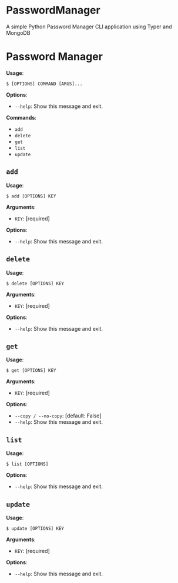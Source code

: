 # PasswordManager
A simple Python Password Manager CLI application using Typer and MongoDB


# Password Manager

**Usage**:

```console
$ [OPTIONS] COMMAND [ARGS]...
```

**Options**:

* `--help`: Show this message and exit.

**Commands**:

* `add`
* `delete`
* `get`
* `list`
* `update`

## `add`

**Usage**:

```console
$ add [OPTIONS] KEY
```

**Arguments**:

* `KEY`: [required]

**Options**:

* `--help`: Show this message and exit.

## `delete`

**Usage**:

```console
$ delete [OPTIONS] KEY
```

**Arguments**:

* `KEY`: [required]

**Options**:

* `--help`: Show this message and exit.

## `get`

**Usage**:

```console
$ get [OPTIONS] KEY
```

**Arguments**:

* `KEY`: [required]

**Options**:

* `--copy / --no-copy`: [default: False]
* `--help`: Show this message and exit.

## `list`

**Usage**:

```console
$ list [OPTIONS]
```

**Options**:

* `--help`: Show this message and exit.

## `update`

**Usage**:

```console
$ update [OPTIONS] KEY
```

**Arguments**:

* `KEY`: [required]

**Options**:

* `--help`: Show this message and exit.
